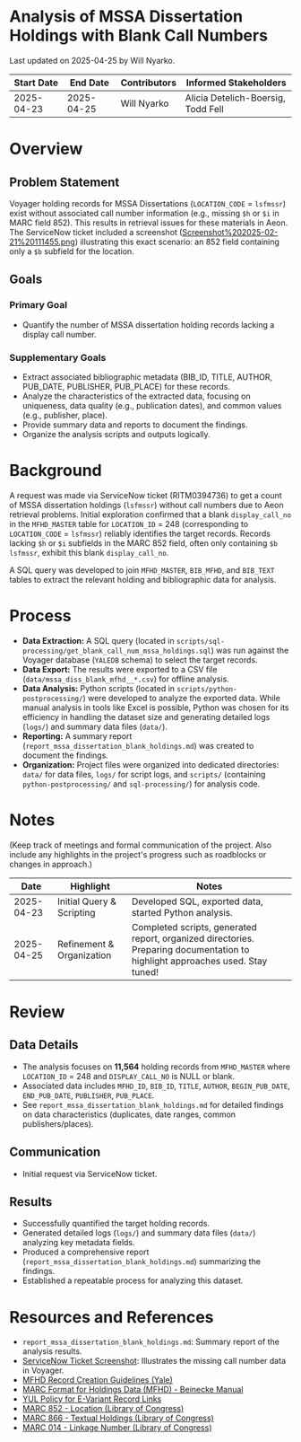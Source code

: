 # Analysis of MSSA Dissertation Holdings with Blank Call Numbers
Last updated on 2025-04-25 by Will Nyarko.

| Start Date | End Date | Contributors | Informed Stakeholders |
| ---------- | -------- | ------------ | --------------------- |
| 2025-04-23 | 2025-04-25 | Will Nyarko | Alicia Detelich-Boersig, Todd Fell |

# Overview
## Problem Statement
Voyager holding records for MSSA Dissertations (`LOCATION_CODE` = `lsfmssr`) exist without associated call number information (e.g., missing `$h` or `$i` in MARC field 852). This results in retrieval issues for these materials in Aeon. The ServiceNow ticket included a screenshot ([Screenshot%202025-02-21%20111455.png](Screenshot%202025-02-21%20111455.png)) illustrating this exact scenario: an 852 field containing only a `$b` subfield for the location.

## Goals
### Primary Goal
- Quantify the number of MSSA dissertation holding records lacking a display call number.

### Supplementary Goals
- Extract associated bibliographic metadata (BIB_ID, TITLE, AUTHOR, PUB_DATE, PUBLISHER, PUB_PLACE) for these records.
- Analyze the characteristics of the extracted data, focusing on uniqueness, data quality (e.g., publication dates), and common values (e.g., publisher, place).
- Provide summary data and reports to document the findings.
- Organize the analysis scripts and outputs logically.

# Background
A request was made via ServiceNow ticket (RITM0394736) to get a count of MSSA dissertation holdings (`lsfmssr`) without call numbers due to Aeon retrieval problems. Initial exploration confirmed that a blank `display_call_no` in the `MFHD_MASTER` table for `LOCATION_ID` = 248 (corresponding to `LOCATION_CODE` = `lsfmssr`) reliably identifies the target records. Records lacking `$h` or `$i` subfields in the MARC 852 field, often only containing `$b lsfmssr`, exhibit this blank `display_call_no`.

A SQL query was developed to join `MFHD_MASTER`, `BIB_MFHD`, and `BIB_TEXT` tables to extract the relevant holding and bibliographic data for analysis.

# Process
- **Data Extraction:** A SQL query (located in `scripts/sql-processing/get_blank_call_num_mssa_holdings.sql`) was run against the Voyager database (`YALEDB` schema) to select the target records.
- **Data Export:** The results were exported to a CSV file (`data/mssa_diss_blank_mfhd__*.csv`) for offline analysis.
- **Data Analysis:** Python scripts (located in `scripts/python-postprocessing/`) were developed to analyze the exported data. While manual analysis in tools like Excel is possible, Python was chosen for its efficiency in handling the dataset size and generating detailed logs (`logs/`) and summary data files (`data/`).
- **Reporting:** A summary report (`report_mssa_dissertation_blank_holdings.md`) was created to document the findings.
- **Organization:** Project files were organized into dedicated directories: `data/` for data files, `logs/` for script logs, and `scripts/` (containing `python-postprocessing/` and `sql-processing/`) for analysis code.

# Notes
(Keep track of meetings and formal communication of the project. Also include any highlights in the project's progress such as roadblocks or changes in approach.)

| Date | Highlight | Notes |
| ---- | --------- | ----- |
| 2025-04-23 | Initial Query & Scripting | Developed SQL, exported data, started Python analysis. |
| 2025-04-25 | Refinement & Organization | Completed scripts, generated report, organized directories. Preparing documentation to highlight approaches used. Stay tuned! |

# Review

## Data Details
- The analysis focuses on **11,564** holding records from `MFHD_MASTER` where `LOCATION_ID` = 248 and `DISPLAY_CALL_NO` is NULL or blank.
- Associated data includes `MFHD_ID`, `BIB_ID`, `TITLE`, `AUTHOR`, `BEGIN_PUB_DATE`, `END_PUB_DATE`, `PUBLISHER`, `PUB_PLACE`.
- See `report_mssa_dissertation_blank_holdings.md` for detailed findings on data characteristics (duplicates, date ranges, common publishers/places).

## Communication
- Initial request via ServiceNow ticket.

## Results
- Successfully quantified the target holding records.
- Generated detailed logs (`logs/`) and summary data files (`data/`) analyzing key metadata fields.
- Produced a comprehensive report (`report_mssa_dissertation_blank_holdings.md`) summarizing the findings.
- Established a repeatable process for analyzing this dataset.

# Resources and References

- `report_mssa_dissertation_blank_holdings.md`: Summary report of the analysis results.
- [ServiceNow Ticket Screenshot](Screenshot%202025-02-21%20111455.png): Illustrates the missing call number data in Voyager.
- [MFHD Record Creation Guidelines (Yale)](https://web.library.yale.edu/cataloging/manuscript/mfhd-record)
- [MARC Format for Holdings Data (MFHD) - Beinecke Manual](https://msu-cataloging-manual.beinecke.library.yale.edu/marc-format-holdings-record-mfhd)
- [YUL Policy for E-Variant Record Links](https://web.library.yale.edu/cataloging/yul-policy-e-variant-record-links-marc-third-party-e-variant)
- [MARC 852 - Location (Library of Congress)](https://www.loc.gov/marc/holdings/hd852.html)
- [MARC 866 - Textual Holdings (Library of Congress)](https://www.loc.gov/marc/holdings/hd866.html)
- [MARC 014 - Linkage Number (Library of Congress)](https://www.loc.gov/marc/holdings/hd014.html)
